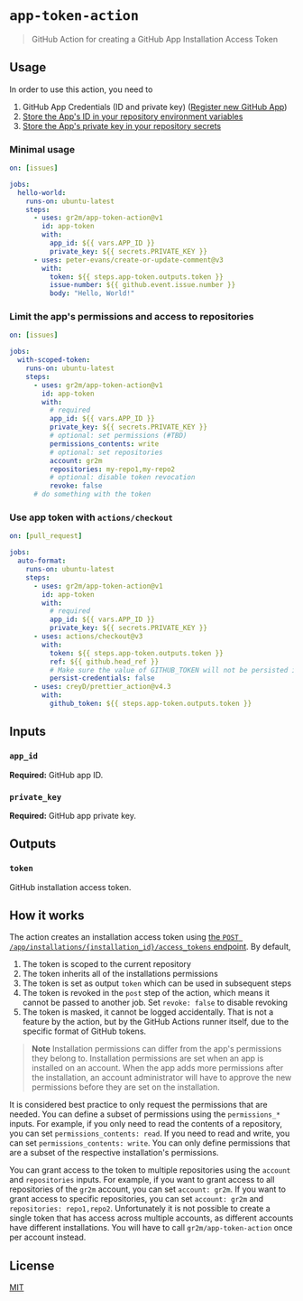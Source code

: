 # `app-token-action`

> GitHub Action for creating a GitHub App Installation Access Token

## Usage

In order to use this action, you need to

1. GitHub App Credentials (ID and private key) ([Register new GitHub App](https://docs.github.com/en/apps/creating-github-apps/setting-up-a-github-app/creating-a-github-app))
2. [Store the App's ID in your repository environment variables](https://docs.github.com/en/actions/learn-github-actions/variables#defining-configuration-variables-for-multiple-workflows)
3. [Store the App's private key in your repository secrets](https://docs.github.com/en/actions/security-guides/encrypted-secrets?tool=webui#creating-encrypted-secrets-for-a-repository)

### Minimal usage

```yaml
on: [issues]

jobs:
  hello-world:
    runs-on: ubuntu-latest
    steps:
      - uses: gr2m/app-token-action@v1
        id: app-token
        with:
          app_id: ${{ vars.APP_ID }}
          private_key: ${{ secrets.PRIVATE_KEY }}
      - uses: peter-evans/create-or-update-comment@v3
        with:
          token: ${{ steps.app-token.outputs.token }}
          issue-number: ${{ github.event.issue.number }}
          body: "Hello, World!"
```

### Limit the app's permissions and access to repositories

```yaml
on: [issues]

jobs:
  with-scoped-token:
    runs-on: ubuntu-latest
    steps:
      - uses: gr2m/app-token-action@v1
        id: app-token
        with:
          # required
          app_id: ${{ vars.APP_ID }}
          private_key: ${{ secrets.PRIVATE_KEY }}
          # optional: set permissions (#TBD)
          permissions_contents: write
          # optional: set repositories
          account: gr2m
          repositories: my-repo1,my-repo2
          # optional: disable token revocation
          revoke: false
      # do something with the token
```

### Use app token with `actions/checkout`

```yaml
on: [pull_request]

jobs:
  auto-format:
    runs-on: ubuntu-latest
    steps:
      - uses: gr2m/app-token-action@v1
        id: app-token
        with:
          # required
          app_id: ${{ vars.APP_ID }}
          private_key: ${{ secrets.PRIVATE_KEY }}
      - uses: actions/checkout@v3
        with:
          token: ${{ steps.app-token.outputs.token }}
          ref: ${{ github.head_ref }}
          # Make sure the value of GITHUB_TOKEN will not be persisted in repo's config
          persist-credentials: false
      - uses: creyD/prettier_action@v4.3
        with:
          github_token: ${{ steps.app-token.outputs.token }}
```

## Inputs

### `app_id`

**Required:** GitHub app ID.

### `private_key`

**Required:** GitHub app private key.

## Outputs

### `token`

GitHub installation access token.

## How it works

The action creates an installation access token using [the `POST /app/installations/{installation_id}/access_tokens` endpoint](https://docs.github.com/en/rest/apps/apps?apiVersion=2022-11-28#create-an-installation-access-token-for-an-app). By default,

1. The token is scoped to the current repository
2. The token inherits all of the installations permissions
3. The token is set as output `token` which can be used in subsequent steps
4. The token is revoked in the `post` step of the action, which means it cannot be passed to another job. Set `revoke: false` to disable revoking
5. The token is masked, it cannot be logged accidentally. That is not a feature by the action, but by the GitHub Actions runner itself, due to the specific format of GitHub tokens.

> **Note**
> Installation permissions can differ from the app's permissions they belong to. Installation permissions are set when an app is installed on an account. When the app adds more permissions after the installation, an account administrator will have to approve the new permissions before they are set on the installation.

It is considered best practice to only request the permissions that are needed. You can define a subset of permissions using the `permissions_*` inputs. For example, if you only need to read the contents of a repository, you can set `permissions_contents: read`. If you need to read and write, you can set `permissions_contents: write`. You can only define permissions that are a subset of the respective installation's permissions.

You can grant access to the token to multiple repositories using the `account` and `repositories` inputs. For example, if you want to grant access to all repositories of the `gr2m` account, you can set `account: gr2m`. If you want to grant access to specific repositories, you can set `account: gr2m` and `repositories: repo1,repo2`. Unfortunately it is not possible to create a single token that has access across multiple accounts, as different accounts have different installations. You will have to call `gr2m/app-token-action` once per account instead.

## License

[MIT](LICENSE)
